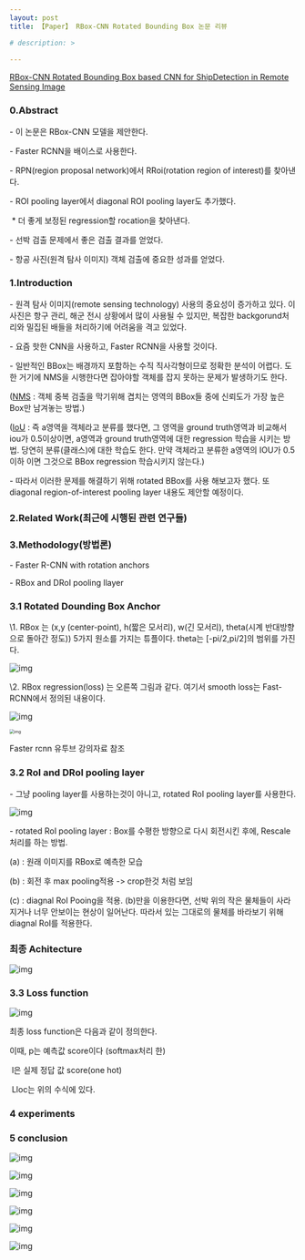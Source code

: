 ```yaml
---
layout: post
title: 【Paper】 RBox-CNN Rotated Bounding Box 논문 리뷰

# description: > 
    
---
```


[RBox-CNN Rotated Bounding Box based CNN for ShipDetection in Remote Sensing Image](https://dl.acm.org/doi/10.1145/3274895.3274915)



### **0.Abstract**

\- 이 논문은 RBox-CNN 모델을 제안한다. 

\- Faster RCNN을 배이스로 사용한다.

\- RPN(region proposal network)에서 RRoi(rotation region of interest)를 찾아낸다. 

\- ROI pooling layer에서 diagonal ROI pooling layer도 추가했다.

​     \* 더 좋게 보정된 regression할 rocation을 찾아낸다.

\- 선박 검출 문제에서 좋은 검출 결과를 얻었다. 

\- 항공 사진(원격 탐사 이미지) 객체 검출에 중요한 성과를 얻었다. 

 

### **1.Introduction**

\- 원격 탐사 이미지(remote sensing technology) 사용의 중요성이 증가하고 있다. 이 사진은 항구 관리, 해군 전시 상황에서 많이 사용될 수 있지만, 복잡한 backgorund처리와 밀집된 배들을 처리하기에 어려움을 격고 있었다. 

\- 요즘 핫한 CNN을 사용하고, Faster RCNN을 사용할 것이다.

\- 일반적인 BBox는 배경까지 포함하는 수직 직사각형이므로 정확한 분석이 어렵다. 도한 거기에 NMS을 시행한다면 잡아야할 객체를 잡지 못하는 문제가 발생하기도 한다. 

([NMS](https://jetsonaicar.tistory.com/15) : 객체 중복 검출을 막기위해 겹치는 영역의 BBox들 중에 신뢰도가 가장 높은 Box만 남겨놓는 방법.)

([IoU](https://ballentain.tistory.com/12) : 즉 a영역을 객체라고 분류를 했다면, 그 영역을 ground truth영역과 비교해서 iou가 0.5이상이면, a영역과 ground truth영역에 대한 regression 학습을 시키는 방법. 당연히 분류(클래스)에 대한 학습도 한다. 만약 객체라고 분류한 a영역의 IOU가 0.5이하 이면 그것으로 BBox regression 학습시키지 않는다.) 

\- 따라서 이러한 문제를 해결하기 위해 rotated BBox를 사용 해보고자 했다. 또 diagonal region-of-interest pooling layer 내용도 제안할 예정이다. 

 

 

### **2.Related Work(최근에 시행된 관련 연구들)**

### **3.Methodology(방법론)**

\- Faster R-CNN with rotation anchors 

\- RBox and DRoI pooling llayer

 

### **3.1 Rotated Dounding Box Anchor**

\1. RBox 는 (x,y (center-point), h(짧은 모서리), w(긴 모서리), theta(시계 반대방향으로 돌아간 정도)) 5가지 원소를 가지는 튜플이다. theta는 [-pi/2,pi/2]의 범위를 가진다.



![img](https://k.kakaocdn.net/dn/eAjVoq/btqB6YS6W8m/S8wEu9ICpQgiIrGINvoBa1/img.png)



\2. RBox regression(loss) 는 오른쪽 그림과 같다. 여기서 smooth loss는 Fast-RCNN에서 정의된 내용이다.



![img](https://k.kakaocdn.net/dn/mSFBb/btqB5hsBCiO/CokgUOqqao0esMGdkrbu4k/img.png)

<img src="https://k.kakaocdn.net/dn/ccAMho/btqCTv9pikU/uJ4jgcIh9yPoHhMAHndNQK/img.png" alt="img" style="zoom:50%;" />



Faster rcnn 유투브 강의자료 참조



### 3.2 RoI and DRoI pooling layer

\- 그냥 pooling layer를 사용하는것이 아니고, rotated RoI pooling layer를 사용한다.



![img](https://k.kakaocdn.net/dn/bHydWS/btqB6iYTyZU/bfd3K1JVzOFSCxatHNyYs0/img.png)



\- rotated RoI pooling layer : Box를 수평한 방향으로 다시 회전시킨 후에, Rescale처리를 하는 방법.

(a) : 원래 이미지를 RBox로 예측한 모습

(b) : 회전 후 max pooling적용 -> crop한것 처럼 보임

(c) : diagnal RoI Pooing을 적용. (b)만을 이용한다면, 선박 위의 작은 물체들이 사라지거나 너무 안보이는 현상이 일어난다. 따라서 있는 그대로의 물체를 바라보기 위해 diagnal RoI를 적용한다.

 

### **최종 Achitecture**



![img](https://k.kakaocdn.net/dn/CJOv0/btqB6jwJJyW/cMzVLJE9k2injclxXwKTeK/img.png)



### **3.3 Loss function**



![img](https://k.kakaocdn.net/dn/cvfw6T/btqB79GtBp8/jWLCLcEYfkFKpCpeVXcKAK/img.png)



최종 loss function은 다음과 같이 정의한다. 

이때, p는 예측값 score이다 (softmax처리 한)

​    l은 실제 정답 값 score(one hot)

​    Lloc는 위의 수식에 있다. 

 

### **4 experiments**

### **5 conclusion**



![img](https://k.kakaocdn.net/dn/84V6f/btqCe4Sd5sY/E351bsV1SzjO8neDcUBko1/img.png)

![img](https://k.kakaocdn.net/dn/c5J4TH/btqCcA5UOEK/H8gsb1qXHwU74uf6kUH1ik/img.png)

![img](https://k.kakaocdn.net/dn/rKcBG/btqCdg6WPhW/mjDeB6eVTRxNOMsEwO3jVk/img.png)

![img](https://k.kakaocdn.net/dn/2uI8V/btqCbgG3tIF/ZsN0OFuz9Chb5tIb6wunC1/img.png)

![img](https://k.kakaocdn.net/dn/KZJOD/btqCd1uUsyd/V1AIDW2kik7jKjposra1SK/img.png)

![img](https://k.kakaocdn.net/dn/dFqhmm/btqCcVPwUXA/KvRdxmsGVYMWNh6zwe4sC0/img.png)